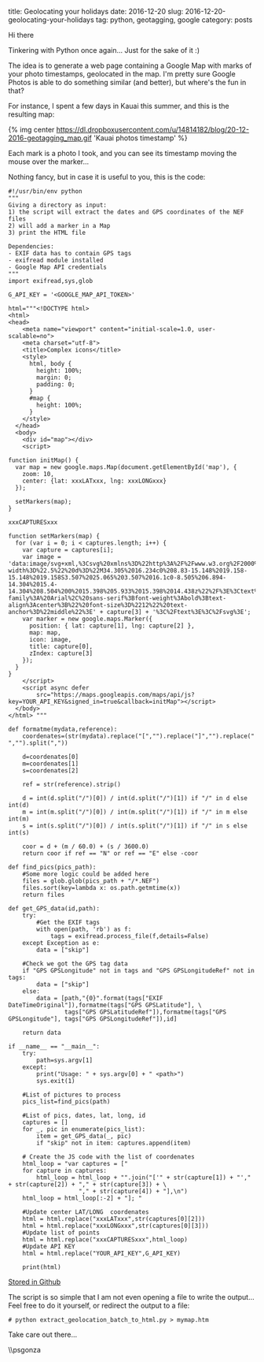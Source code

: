 title: Geolocating your holidays
date: 2016-12-20
slug: 2016-12-20-geolocating-your-holidays
tag: python, geotagging, google
category: posts

Hi there

Tinkering with Python once again... Just for the sake of it :)

The idea is to generate a web page containing a Google Map with marks of your photo timestamps, geolocated in the map. I'm pretty sure Google Photos is able to do something similar (and better), but where's the fun in that? 

For instance, I spent a few days in Kauai this summer, and this is the resulting map:

{% img center https://dl.dropboxusercontent.com/u/14814182/blog/20-12-2016-geotagging_map.gif 'Kauai photos timestamp' %}

Each mark is a photo I took, and you can see its timestamp moving the mouse over the marker... 

Nothing fancy, but in case it is useful to you, this is the code:

```
#!/usr/bin/env python
"""
Giving a directory as input:
1) the script will extract the dates and GPS coordinates of the NEF files
2) will add a marker in a Map 
3) print the HTML file

Dependencies: 
- EXIF data has to contain GPS tags
- exifread module installed
- Google Map API credentials
"""
import exifread,sys,glob

G_API_KEY = '<GOOGLE_MAP_API_TOKEN>'

html="""<!DOCTYPE html>
<html>
<head>
    <meta name="viewport" content="initial-scale=1.0, user-scalable=no">
    <meta charset="utf-8">
    <title>Complex icons</title>
    <style>
      html, body {
        height: 100%;
        margin: 0;
        padding: 0;
      }
      #map {
        height: 100%;
      }
    </style>
  </head>
  <body>
    <div id="map"></div>
    <script>

function initMap() {
  var map = new google.maps.Map(document.getElementById('map'), {
    zoom: 10,
    center: {lat: xxxLATxxx, lng: xxxLONGxxx}
  });

  setMarkers(map);
}  

xxxCAPTURESxxx

function setMarkers(map) {
  for (var i = 0; i < captures.length; i++) {
    var capture = captures[i];
    var image = 'data:image/svg+xml,%3Csvg%20xmlns%3D%22http%3A%2F%2Fwww.w3.org%2F2000%2Fsvg%22%20width%3D%2238%22%20height%3D%2238%22%20viewBox%3D%220%200%2038%2038%22%3E%3Cpath%20fill%3D%22%23808080%22%20stroke%3D%22%23ccc%22%20stroke-width%3D%22.5%22%20d%3D%22M34.305%2016.234c0%208.83-15.148%2019.158-15.148%2019.158S3.507%2025.065%203.507%2016.1c0-8.505%206.894-14.304%2015.4-14.304%208.504%200%2015.398%205.933%2015.398%2014.438z%22%2F%3E%3Ctext%20transform%3D%22translate%2819%2018.5%29%22%20fill%3D%22%23fff%22%20style%3D%22font-family%3A%20Arial%2C%20sans-serif%3Bfont-weight%3Abold%3Btext-align%3Acenter%3B%22%20font-size%3D%2212%22%20text-anchor%3D%22middle%22%3E' + capture[3] + '%3C%2Ftext%3E%3C%2Fsvg%3E';
    var marker = new google.maps.Marker({
      position: { lat: capture[1], lng: capture[2] },
      map: map,
      icon: image,
      title: capture[0],
      zIndex: capture[3]
    });
  }
}
    </script>
    <script async defer
        src="https://maps.googleapis.com/maps/api/js?key=YOUR_API_KEY&signed_in=true&callback=initMap"></script>
  </body>
</html> """ 

def formatme(mydata,reference):
    coordenates=(str(mydata).replace("[","").replace("]","").replace(" ","").split(","))

    d=coordenates[0]
    m=coordenates[1]
    s=coordenates[2]
    
    ref = str(reference).strip()

    d = int(d.split("/")[0]) / int(d.split("/")[1]) if "/" in d else int(d)
    m = int(m.split("/")[0]) / int(m.split("/")[1]) if "/" in m else int(m)
    s = int(s.split("/")[0]) / int(s.split("/")[1]) if "/" in s else int(s)

    coor = d + (m / 60.0) + (s / 3600.0)
    return coor if ref == "N" or ref == "E" else -coor

def find_pics(pics_path):
    #Some more logic could be added here
    files = glob.glob(pics_path + "/*.NEF") 
    files.sort(key=lambda x: os.path.getmtime(x))
    return files

def get_GPS_data(id,path):
    try:
        #Get the EXIF tags
        with open(path, 'rb') as f:
            tags = exifread.process_file(f,details=False)
    except Exception as e:
        data = ["skip"]

    #Check we got the GPS tag data
    if "GPS GPSLongitude" not in tags and "GPS GPSLongitudeRef" not in tags:
        data = ["skip"]
    else:
        data = [path,"{0}".format(tags["EXIF DateTimeOriginal"]),formatme(tags["GPS GPSLatitude"], \
                tags["GPS GPSLatitudeRef"]),formatme(tags["GPS GPSLongitude"], tags["GPS GPSLongitudeRef"]),id]

    return data

if __name__ == "__main__":
    try:
        path=sys.argv[1]
    except:
        print("Usage: " + sys.argv[0] + " <path>")
        sys.exit(1)

    #List of pictures to process
    pics_list=find_pics(path)

    #List of pics, dates, lat, long, id
    captures = []
    for _, pic in enumerate(pics_list):
        item = get_GPS_data(_, pic) 
        if "skip" not in item: captures.append(item)

    # Create the JS code with the list of coordenates
    html_loop = "var captures = ["
    for capture in captures:
        html_loop = html_loop + "".join("['" + str(capture[1]) + "'," + str(capture[2]) + "," + str(capture[3]) + \
                    "," + str(capture[4]) + "],\n")
    html_loop = html_loop[:-2] + "]; "
    
    #Update center LAT/LONG  coordenates
    html = html.replace("xxxLATxxx",str(captures[0][2]))
    html = html.replace("xxxLONGxxx",str(captures[0][3]))
    #Update list of points
    html = html.replace("xxxCAPTURESxxx",html_loop)
    #Update API KEY
    html = html.replace("YOUR_API_KEY",G_API_KEY)
    
    print(html)
```
[Stored in Github](https://github.com/psgonza/bynario/blob/master/GPS_tags_to_google_map.py)

The script is so simple that I am not even opening a file to write the output... Feel free to do it yourself, or redirect the output to a file:

``` # python extract_geolocation_batch_to_html.py > mymap.htm ```

Take care out there...

\\\psgonza
